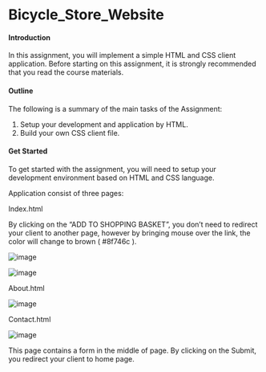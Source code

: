 # Bicycle_Store_Website

#### Introduction
In this assignment, you will implement a simple HTML and CSS client application. Before starting on this assignment, 
it is strongly recommended that you read the course materials.
#### Outline
The following is a summary of the main tasks of the Assignment:
1. Setup your development and application by HTML.
2. Build your own CSS client file.
#### Get Started
To get started with the assignment, you will need to setup your development environment based on HTML and CSS language.

Application consist of three pages:

Index.html

By clicking on the “ADD TO SHOPPING BASKET”, you don’t need to redirect your client to another page, however by bringing mouse over the link, 
the color will change to brown ( #8f746c ).

![image](https://user-images.githubusercontent.com/3512401/206879654-581ca6d4-2237-432a-a659-5b4db5a0adbe.png)

![image](https://user-images.githubusercontent.com/3512401/206879662-16276940-243f-48c5-bc71-fc2e936678d1.png)

About.html

![image](https://user-images.githubusercontent.com/3512401/206879674-d070199a-72cd-4c97-82d5-85fe61f1d5ef.png)

Contact.html

![image](https://user-images.githubusercontent.com/3512401/206879679-c6deed45-598e-4b77-9277-06788340b714.png)

This page contains a form in the middle of page. By clicking on the Submit, you redirect your client to home page.

